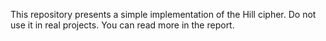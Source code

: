 This repository presents a simple implementation of the Hill cipher. 
Do not use it in real projects. 
You can read more in the report.